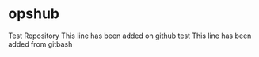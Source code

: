 # opshub
Test Repository
This line has been added on github test
This line has been added from gitbash
